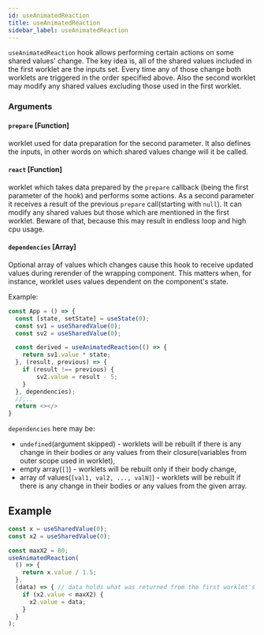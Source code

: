 ```yaml
---
id: useAnimatedReaction
title: useAnimatedReaction
sidebar_label: useAnimatedReaction
---
```


`useAnimatedReaction` hook allows performing certain actions on some shared values' change. The key idea is, all of the shared values included in the first worklet are the inputs set. Every time any of those change both worklets are triggered in the order specified above. Also the second worklet may modify any shared values excluding those used in the first worklet.

### Arguments

#### `prepare` [Function]

worklet used for data preparation for the second parameter. It also defines the inputs, in other words on which shared values change will it be called.

#### `react` [Function]

worklet which takes data prepared by the `prepare` callback (being the first parameter of the hook) and performs some actions. As a second parameter it receives a result of the previous `prepare` call(starting with `null`). It can modify any shared values but those which are mentioned in the first worklet. Beware of that, because this may result in endless loop and high cpu usage.

#### `dependencies` [Array]

Optional array of values which changes cause this hook to receive updated values during rerender of the wrapping component. This matters when, for instance, worklet uses values dependent on the component's state.

Example:

```js {10}
const App = () => {
  const [state, setState] = useState(0);
  const sv1 = useSharedValue(0);
  const sv2 = useSharedValue(0);

  const derived = useAnimatedReaction(() => {
    return sv1.value * state;
  }, (result, previous) => {
    if (result !== previous) {
        sv2.value = result - 5;
    }
  }, dependencies);
  //...
  return <></>
}
```

`dependencies` here may be:

- `undefined`(argument skipped) - worklets will be rebuilt if there is any change in their bodies or any values from their closure(variables from outer scope used in worklet),
- empty array(`[]`) - worklets will be rebuilt only if their body change,
- array of values(`[val1, val2, ..., valN]`) - worklets will be rebuilt if there is any change in their bodies or any values from the given array.

## Example

```js
const x = useSharedValue(0);
const x2 = useSharedValue(0);

const maxX2 = 80;
useAnimatedReaction(
  () => {
    return x.value / 1.5;
  },
  (data) => { // data holds what was returned from the first worklet's execution
    if (x2.value < maxX2) {
      x2.value = data;
    }
  }
);
```
